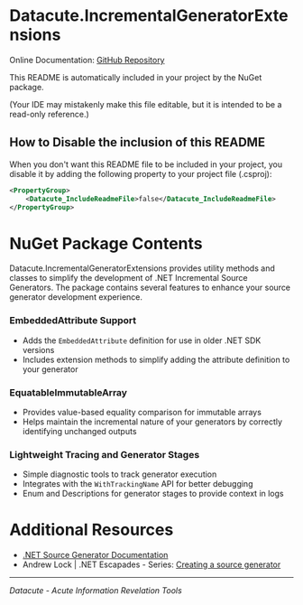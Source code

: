 # Datacute.IncrementalGeneratorExtensions

Online Documentation: [GitHub Repository](https://github.com/datacute/IncrementalGeneratorExtensions)

This README is automatically included in your project by the NuGet package.

(Your IDE may mistakenly make this file editable, but it is intended to be a read-only reference.)

## How to Disable the inclusion of this README

When you don't want this README file to be included in your project, you disable it by adding the following property to your project file (.csproj):

```xml
<PropertyGroup>
    <Datacute_IncludeReadmeFile>false</Datacute_IncludeReadmeFile>
</PropertyGroup>
```

# NuGet Package Contents

Datacute.IncrementalGeneratorExtensions provides utility methods and classes to simplify the development of .NET Incremental Source Generators. The package contains several features to enhance your source generator development experience.

### EmbeddedAttribute Support

- Adds the `EmbeddedAttribute` definition for use in older .NET SDK versions
- Includes extension methods to simplify adding the attribute definition to your generator

### EquatableImmutableArray

- Provides value-based equality comparison for immutable arrays
- Helps maintain the incremental nature of your generators by correctly identifying unchanged outputs

### Lightweight Tracing and Generator Stages

- Simple diagnostic tools to track generator execution
- Integrates with the `WithTrackingName` API for better debugging
- Enum and Descriptions for generator stages to provide context in logs


# Additional Resources

- [.NET Source Generator Documentation](https://learn.microsoft.com/en-us/dotnet/csharp/roslyn-sdk/source-generators-overview)
- Andrew Lock | .NET Escapades - Series: [Creating a source generator](https://andrewlock.net/series/creating-a-source-generator/)

---

*Datacute - Acute Information Revelation Tools*